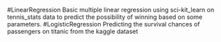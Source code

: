 #LinearRegression
Basic multiple linear regression using sci-kit_learn on tennis_stats data to predict the possibility of winning based on some parameters. 
#LogisticRegression
Predicting the survival chances of passengers on titanic from the kaggle dataset
